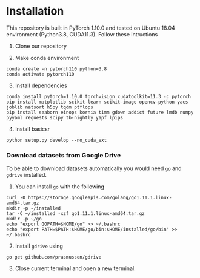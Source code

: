 # Installation

This repository is built in PyTorch 1.10.0 and tested on Ubuntu 18.04 environment (Python3.8, CUDA11.3).
Follow these intructions

1. Clone our repository

2. Make conda environment
```
conda create -n pytorch110 python=3.8
conda activate pytorch110
```

3. Install dependencies
```
conda install pytorch=1.10.0 torchvision cudatoolkit=11.3 -c pytorch
pip install matplotlib scikit-learn scikit-image opencv-python yacs joblib natsort h5py tqdm ptflops
pip install seaborn einops kornia timm gdown addict future lmdb numpy pyyaml requests scipy tb-nightly yapf lpips
```

4. Install basicsr
```
python setup.py develop --no_cuda_ext
```

### Download datasets from Google Drive

To be able to download datasets automatically you would need `go` and `gdrive` installed. 

1. You can install `go` with the following
```
curl -O https://storage.googleapis.com/golang/go1.11.1.linux-amd64.tar.gz
mkdir -p ~/installed
tar -C ~/installed -xzf go1.11.1.linux-amd64.tar.gz
mkdir -p ~/go
echo "export GOPATH=$HOME/go" >> ~/.bashrc
echo "export PATH=$PATH:$HOME/go/bin:$HOME/installed/go/bin" >> ~/.bashrc
```

2. Install `gdrive` using
```
go get github.com/prasmussen/gdrive
```

3. Close current terminal and open a new terminal. 
